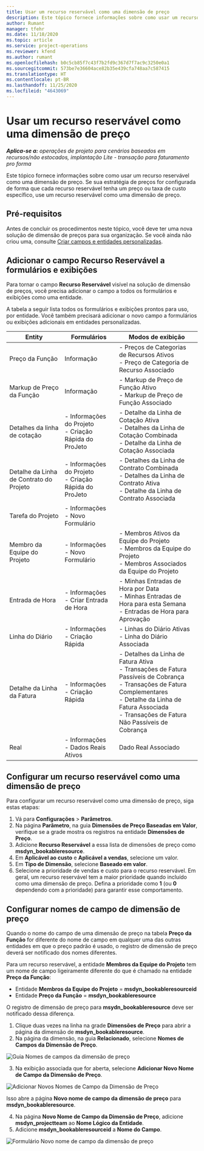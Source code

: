 ```yaml
---
title: Usar um recurso reservável como uma dimensão de preço
description: Este tópico fornece informações sobre como usar um recurso reservável como uma dimensão de preço.
author: Rumant
manager: tfehr
ms.date: 11/18/2020
ms.topic: article
ms.service: project-operations
ms.reviewer: kfend
ms.author: rumant
ms.openlocfilehash: b0c5cb85f7c43f7b2fd9c367d7f7ac9c3250e0a1
ms.sourcegitcommit: 573be7e36604ace82b35e439cfa748aa7c587415
ms.translationtype: HT
ms.contentlocale: pt-BR
ms.lasthandoff: 11/25/2020
ms.locfileid: "4643069"
---
```

# <a name="use-a-bookable-resource-as-a-pricing-dimension"></a>Usar um recurso reservável como uma dimensão de preço

 _**Aplica-se a:** operações de projeto para cenários baseados em recursos/não estocados, implantação Lite - transação para faturamento pro forma_ 

Este tópico fornece informações sobre como usar um recurso reservável como uma dimensão de preço. Se sua estratégia de preços for configurada de forma que cada recurso reservável tenha um preço ou taxa de custo específico, use um recurso reservável como uma dimensão de preço.

## <a name="prerequisites"></a>Pré-requisitos
Antes de concluir os procedimentos neste tópico, você deve ter uma nova solução de dimensão de preços para sua organização. Se você ainda não criou uma, consulte [Criar campos e entidades personalizadas](../pricing-costing/create-custom-fields-entities-pricing-dimensions.md).

## <a name="add-the-bookable-resource-field-to-forms-and-views"></a>Adicionar o campo Recurso Reservável a formulários e exibições
Para tornar o campo **Recurso Reservável** visível na solução de dimensão de preços, você precisa adicionar o campo a todos os formulários e exibições como uma entidade.

A tabela a seguir lista todos os formulários e exibições prontos para uso, por entidade. Você também precisará adicionar o novo campo a formulários ou exibições adicionais em entidades personalizadas.

|   Entity        | Formulários   |Modos de exibição        |
| ------------------------------|---------------------------------|----------------------------------|
|  Preço da Função| Informação | - Preços de Categorias de Recursos Ativos<br> - Preço de Categoria de Recurso Associado |
|  Markup de Preço da Função| Informação| - Markup de Preço de Função Ativo<br>- Markup de Preço de Função Associado |
|  Detalhes da linha de cotação| - Informações do Projeto<br>- Criação Rápida do ProJeto| - Detalhe da Linha de Cotação Ativa<br>- Detalhes da Linha de Cotação Combinada<br>- Detalhe da Linha de Cotação Associada |
|  Detalhe da Linha de Contrato do Projeto| - Informações do Projeto<br>- Criação Rápida do ProJeto| - Detalhes da Linha de Contrato Combinada<br>- Detalhes da Linha de Contrato Ativa<br>- Detalhe da Linha de Contrato Associada |
|  Tarefa do Projeto| - Informações<br>- Novo Formulário| &nbsp; |
|  Membro da Equipe do Projeto| - Informações<br>- Novo Formulário| - Membros Ativos da Equipe do Projeto<br>- Membros da Equipe do Projeto<br>- Membros Associados da Equipe do Projeto |
|  Entrada de Hora| - Informações<br>- Criar Entrada de Hora| - Minhas Entradas de Hora por Data<br>- Minhas Entradas de Hora para esta Semana<br>- Entradas de Hora para Aprovação|
|  Linha do Diário| - Informações<br>- Criação Rápida| - Linhas do Diário Ativas<br>- Linha do Diário Associada |
|  Detalhe da Linha da Fatura| - Informações<br>- Criação Rápida| - Detalhes da Linha de Fatura Ativa<br>- Transações de Fatura Passíveis de Cobrança<br>- Transações de Fatura Complementares<br>- Detalhe da Linha de Fatura Associada <br>- Transações de Fatura Não Passíveis de Cobrança|
|  Real| - Informações<br>- Dados Reais Ativos| Dado Real Associado |

## <a name="set-up-a-bookable-resource-as-a-pricing-dimension"></a>Configurar um recurso reservável como uma dimensão de preço
Para configurar um recurso reservável como uma dimensão de preço, siga estas etapas:

1. Vá para **Configurações** > **Parâmetros**. 
2. Na página **Parâmetro**, na guia **Dimensões de Preço Baseadas em Valor**, verifique se a grade mostra os registros na entidade **Dimensões de Preço**. 
2. Adicione **Recurso Reservável** a essa lista de dimensões de preço como **msdyn_bookableresource**. 
3. Em **Aplicável ao custo** e **Aplicável a vendas**, selecione um valor.
4. Em **Tipo de Dimensão**, selecione **Baseado em valor**. 
5. Selecione a prioridade de vendas e custo para o recurso reservável. Em geral, um recurso reservável tem a maior prioridade quando incluído como uma dimensão de preço. Defina a prioridade como **1** (ou **0** dependendo com a prioridade) para garantir esse comportamento.

## <a name="set-up-pricing-dimension-field-names"></a>Configurar nomes de campo de dimensão de preço

Quando o nome do campo de uma dimensão de preço na tabela **Preço da Função** for diferente do nome de campo em qualquer uma das outras entidades em que o preço padrão é usado, o registro de dimensão de preço deverá ser notificado dos nomes diferentes.  

Para um recurso reservável, a entidade **Membros da Equipe do Projeto** tem um nome de campo ligeiramente diferente do que é chamado na entidade **Preço da Função**: 

 - Entidade **Membros da Equipe do Projeto** = **msdyn_bookableresourceid**
 - Entidade **Preço da Função** = **msdyn_bookableresource**

O registro de dimensão de preço para **msydn_bookableresource** deve ser notificado dessa diferença.

1. Clique duas vezes na linha na grade **Dimensões de Preço** para abrir a página da dimensão de **msdyn_bookableresource**.
2. Na página da dimensão, na guia **Relacionado**, selecione **Nomes de Campos da Dimensão de Preço**.

  ![Guia Nomes de campos da dimensão de preço](media/PD-fieldname.png)

3. Na exibição associada que for aberta, selecione **Adicionar Novo Nome de Campo da Dimensão de Preço**.

  ![Adicionar Novos Nomes de Campo da Dimensão de Preço](media/Add-NewPD-fieldname.png)

  Isso abre a página **Novo nome de campo da dimensão de preço** para **msdyn_bookableresource**. 

4. Na página **Novo Nome de Campo da Dimensão de Preço**, adicione **msdyn_projectteam** ao **Nome Lógico da Entidade**.
5. Adicione **msdyn_bookableresourceid** a **Nome do Campo**.

 ![Formulário Novo nome de campo da dimensão de preço](media/PD-fieldname-Added.png)
